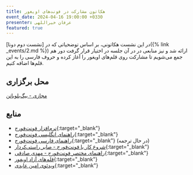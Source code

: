 ```yaml
---
title: هکاتون مشارکت در فونت‌های اویغور
event_date: 2024-04-16 19:00:00 +0330
presenter: عرفان خیراللهی
featured: true
---
```


در این نشست هکاتونی، بر اساس توضحیاتی که در
[نشست دوم دونا]({% link _events/2.md %})
ارائه شد و نیز منابعی در در آن جلسه در اختیار قرار گرفت
دور هم جمع می‌شویم تا مشارکت روی قلم‌های اویغور را آغاز کرده
و حروف فارسی را به این قلم‌ها اضافه کنیم.

## محل برگزاری
<a href="https://vhall.scischool.ir/rooms/go8-ryx-o0b-0qy" class="bg-indigo-600 text-white px-4 py-2 rounded shadow no-underline">
  مجازی - بیگ‌بلوباتن
</a>

## منابع
- [نرم‌افزار فونت‌فورج](https://fontforge.org){:target="_blank"}
- [راهنمای انگلیسی فونت‌فورج](http://designwithfontforge.com){:target="_blank"}
- [راهنمای فارسی فونت‌فورج](https://github.com/ahangarha/designwithfontforge.com/tree/add-persian-translation/fa-IR){:target="_blank"} (در حال ترجمه)
- [شروع کار با فونت‌فورج - صابر راستی‌کردار](http://rastikerdar.github.io/getting-started-with-fontforge){:target="_blank"}
- [راهنمای مختصر فونت‌فورج - مهدی صادقی](https://mehdix.ir/fontforge.html){:target="_blank"}
- [قلم‌های آزاد اویغور](https://www.ukij.org/fonts/){:target="_blank"}
- [ویدئوی امین عابدی](https://www.youtube.com/watch?v=EcGGR0b4dMY){:target="_blank"}
